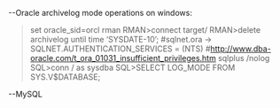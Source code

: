 --Oracle
archivelog mode operations on windows:
>set oracle_sid=orcl
>rman
RMAN>connect target/ 
RMAN>delete archivelog until time ‘SYSDATE-10’;
#sqlnet.ora ->  SQLNET.AUTHENTICATION_SERVICES = (NTS)
#http://www.dba-oracle.com/t_ora_01031_insufficient_privileges.htm
>sqlplus /nolog
SQL>conn / as sysdba
SQL>SELECT LOG_MODE FROM SYS.V$DATABASE;

--MySQL

